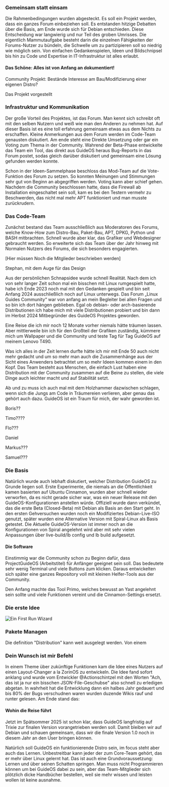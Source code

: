 ### Gemeinsam statt einsam

Die Rahmenbedingungen wurden abgesteckt. Es soll ein Projekt werden, dass ein ganzes Forum einbeziehen soll. Es entstanden hitzige Debatten über die Basis, am Ende wurde sich für Debian entschieden. Diese Entscheidung war langwierig und nur Teil des groben Umrisses. Die eigentlich Mammutaufgabe besteht darin die einzelnen Fähigkeiten der Forums-Nutzer zu bündeln, die Schwelle um zu partizipieren soll so niedrig wie möglich sein. Von einfachen Gedankenspielen, Ideen und Bildschnipsel bis hin zu Code und Expertise in IT-Infrastruktur ist alles erlaubt.

#### Das Schöne: Alles ist von Anfang an dokumentiert!

Community Projekt: Bestände Interesse am Bau/Modifizierung einer eigenen Distro?

Das Projekt vorgestellt

### Infrastruktur und Kommunikation

Der große Vorteil des Projektes, ist das Forum. Man kennt sich schreibt oft mit den selben Nutzern und weiß wie man den Anderen zu nehmen hat. Auf dieser Basis ist es eine toll erfahrung gemeinsam etwas aus dem Nichts zu erschaffen. Kleine Anmerkungen aus dem Forum werden im Code-Team genausten diskutiert. Am ende steht eine Direkte Umsetzung oder gar ein Voting zum Thema in der Community. Wahrend der Beta-Phase entwickelte das Team ein Tool, das direkt aus GuideOS heraus Bug-Reports in das Forum postet, sodas gleich darüber diskutiert und gemeinsam eine Lösung gefunden werden konnte.

Schon in der Ideen-Sammelphase beschloss das Mod-Team auf die Vote-Funktion des Forum zu setzen. So konnten Meinungen und Stimmungen sehr gut von Beginn an abgegriffen werden. Voting kann aber schief gehen. Nachdem die Community beschlossen hatte, dass die Firewall ab Installation eingeschaltet sein soll, kam es bei den Testern vermehr zu Beschwerden, das nicht mal mehr APT funktioniert und man musste zurückrudern.

### Das Code-Team

Zunächst bestand das Team ausschließlich aus Moderatoren des Forums, welche Know-How zum Distro-Bau, Paket-Bau, APT, DPKG, Python und BASH mitbrachten. Schnell wurde aber klar, das Grafiker und Webdesigner gebraucht werden. So erweiterte sich das Team über der Jahr hinweg mit Normalen Nutzers des Forums, die sich besonders engagierten.

\[Hier müssen Noch die Mitglieder beschrieben werden\]

Stephan, mit dem Auge für das Design

Aus der persönlichen Schnapsidee wurde schnell Realität. Nach dem ich von sehr langer Zeit schon mal ein bisschen mit Linux rumgespielt hatte, habe ich Ende 2023 noch mal mit den Gedanken gespielt und bin seit Anfang 2024 ausschließlich noch auf Linux unterwegs. Das Forum „Linux Guides Community“ war von anfang an mein Begleiter bei allen Fragen und so bin ich dort hängen geblieben. Egal ob debian- oder arch-basierende Distributionen ich habe mich mit viele Distributionen probiert und bin dann im Herbst 2024 Mitbegründer des GuideOS Projektes geworden.

Eine Reise die ich mir noch 12 Monate vorher niemals hätte träumen lassen. Aber mittlerweile bin ich für den Großteil der Grafiken zuständig, kümmere mich um Wallpaper und die Community und teste Tag für Tag GuideOS auf meinem Lenovo T490.

Was ich alles in der Zeit lernen durfte hätte ich mir mit Ende 50 auch nicht mehr gedacht und um so mehr man auch die Zusammenhänge aus der Sicht eines Anwenders betrachtet um so mehr Ideen kommen einem in den Kopf. Das Team besteht aus Menschen, die einfach Lust haben eine Distribution mit der Community zusammen auf die Beine zu stellen, die viele Dinge auch leichter macht und auf Stabilität setzt.

Ab und zu muss ich auch mal mit dem Holzhammer dazwischen schlagen, wenn sich die Jungs am Code in Träumereien verlieren, aber genau das gehört auch dazu. GuideOS ist ein Traum für mich, der wahr geworden ist.

Boris??

Timo????

Flo???

Daniel

Markus???

Samuel???

### Die Basis

Natürlich wurde auch lebhaft diskutiert, welcher Distribution GuideOS zu Grunde liegen soll. Erste Experimente, die niemals an die Öffentlichkeit kamen basierten auf Ubuntu Cinnamon, wurden aber schnell wieder verworfen, da es nicht gerade sicher war, was ein neuer Release mit den GuideOS-Konfigurationen anstellen würde. Offiziell wurde dann verkündet, das die erste Beta (Closed-Beta) mit Debian als Basis an den Start geht. In den ersten Gehversuchen wurden noch ein Modifiziertes Debian-Live-ISO genutzt, später wurden eine Alternative Version mit Spiral-Linux als Basis getestet. Die Aktuelle GuideOS-Version ist immer noch an die Konfigurationen von Spiral angelehnt wird aber mit sehr vielen Anpassungen über live-build/lb config und lb build aufgesetzt.

#### Die Software

Einstimmig war die Community schon zu Beginn dafür, dass ProjectGuideOS (Arbeitstitel) für Anfänger geeignet sein soll. Das bedeutete sehr wenig Terminal und viele Buttons zum klicken. Daraus entwickelten sich später eine ganzes Repository voll mit kleinen Helfer-Tools aus der Community.

Den Anfang machte das Tool Primo, welches bewusst an Yast angelehnt sein sollte und viele Funktionen vereint und die Cinnamon-Settings ersetzt.

### Die erste Idee

![Ein First Run Wizard](https://forum.linuxguides.de/core/_data/public/files/15/b2/12997-15b2dd656579e63f1ae70267d37b9c489646a37746f0fbbe533a5c1a82c11e91-variant.webp)

### Pakete Managen

Die definition "Distribution" kann weit ausgelegt werden. Von einem 

### Dein Wunsch ist mir Befehl

In einem Theme über zukünftige Funktionen kam die Idee eines Nutzers auf einen Layout-Changer a la ZorinOS zu entwickeln. Die Idee fand sofort anklang und wurde vom Entwickler @Actionschintzel mit den Worten "Ach, das ist ja nur ein bisschen JSON-File-Geschubse" also schnell zu erledigen abgetan. In wahrheit hat die Entwicklung dann ein halbes Jahr gedauert und bis 80% der Bugs verschudnen waren wurden duzende Wikis rauf und runter gelesen. Am Ende stand das:

#### Wohin die Reise führt

Jetzt im Spätsommer 2025 ist schon klar, dass GuideOS langfristig auf Trixie zur finalen Version vorangetrieben werden soll. Damit bleiben wir auf Debian und schauen gemeinsam, dass wir die finale Version 1.0 noch in diesem Jahr an den User bringen können.

Natürlich soll GuideOS ein funktionierende Distro sein, im focus steht aber auch das Lernen. Unbestreitbar kann jeder der zum Core-Team gehört, das er mehr über Linux gelernt hat. Das ist auch eine Grundvoraussetzung: Lernen und über seinen Schatten springen. Man muss nicht Programmieren können um bei GuideOS dabei zu sein, aber das Team-Mitglieder sich plötzlich dicke Handbücher bestellen, weil sie mehr wissen und leisten wollen ist keine ausnahme.
